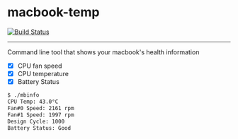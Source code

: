 # macbook-temp 

[![Build Status](https://travis-ci.org/OutOfBedlam/macbook-temp.svg?branch=master)](https://travis-ci.org/OutOfBedlam/macbook-temp)

-------------

Command line tool that shows your macbook's health information

- [x] CPU fan speed 
- [x] CPU temperature
- [x] Battery Status

```bash
$ ./mbinfo
CPU Temp: 43.0°C
Fan#0 Speed: 2161 rpm
Fan#1 Speed: 1997 rpm
Design Cycle: 1000
Battery Status: Good
```
